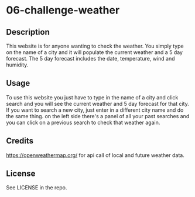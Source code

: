 # 06-challenge-weather

## Description
This website is for anyone wanting to check the weather. You simply type on the name of a city and it will populate the current weather and a 5 day forecast. The 5 day forecast includes the date, temperature, wind and humidity.

## Usage
To use this website you just have to type in the name of a city and click search and you will see the current weather and 5 day forecast for that city. If you want to search a new city, just enter in a different city name and do the same thing. on the left side there's a panel of all your past searches and you can click on a previous search to check that weather again.

## Credits
https://openweathermap.org/ for api call of local and future weather data.

## License
See LICENSE in the repo.

